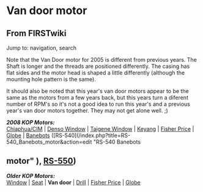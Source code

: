 # Van door motor

## From FIRSTwiki

Jump to: navigation, search

Note that the Van Door motor for 2005 is different from previous years. The Shaft is longer and the threads are positioned differently. The casing has flat sides and the motor head is shaped a little differently (although the mounting hole pattern is the same).

It should also be noted that this year's van door motors appear to be the same as the motors from a few years back, but this years turn a diferent number of RPM's so it's not a good idea to run this year's and a previous year's van door motors together. They may not get alone well. ;)

_**2008 KOP Motors:**_<br>
[Chiaphua/CIM](CIM_motor "CIM motor") | [Denso Window](Denso_window_motor "Denso window motor") | [Taigene Window](/index.php?title=Taigene_window_motor&action=edit "Taigene window
motor") | [Keyang](/index.php?title=Keyang_motor&action=edit "Keyang motor") | [Fisher Price](Fisher_Price_motor "Fisher Price motor") | [Globe](Globe_motor "Globe motor") | [Banebots](Banebots_motor "Banebots motor") ([RS-540](/index.php?title=RS-540_Banebots_motor&action=edit "RS-540 Banebots

## motor" ), [RS-550](RS-550_Banebots_motor "RS-550 Banebots motor"))

_**Older KOP Motors:**_<br>
[Window](Window_motor "Window motor") | [Seat](/index.php?title=Seat_motor&action=edit "Seat motor") | **Van door** | [Drill](Drill_motor "Drill motor") | [Fisher Price](Fisher_Price_motor "Fisher Price motor") | [Globe](Globe_motor "Globe motor")
